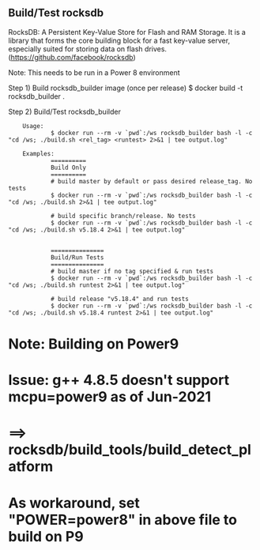 Build/Test rocksdb
------------------

RocksDB: A Persistent Key-Value Store for Flash and RAM Storage. It is a library that forms the core building block for a fast key-value
         server, especially suited for storing data on flash drives. (https://github.com/facebook/rocksdb)

Note: This needs to be run in a Power 8 environment

Step 1) Build rocksdb_builder image (once per release)
        $ docker build -t rocksdb_builder .

Step 2) Build/Test rocksdb_builder

        Usage:
                $ docker run --rm -v `pwd`:/ws rocksdb_builder bash -l -c "cd /ws; ./build.sh <rel_tag> <runtest> 2>&1 | tee output.log"

        Examples:
                ==========
                Build Only
                ==========
                # build master by default or pass desired release_tag. No tests
                $ docker run --rm -v `pwd`:/ws rocksdb_builder bash -l -c "cd /ws; ./build.sh 2>&1 | tee output.log"

                # build specific branch/release. No tests
                $ docker run --rm -v `pwd`:/ws rocksdb_builder bash -l -c "cd /ws; ./build.sh v5.18.4 2>&1 | tee output.log"


                ===============
                Build/Run Tests
                ===============
                # build master if no tag specified & run tests
                $ docker run --rm -v `pwd`:/ws rocksdb_builder bash -l -c "cd /ws; ./build.sh runtest 2>&1 | tee output.log"

                # build release "v5.18.4" and run tests
                $ docker run --rm -v `pwd`:/ws rocksdb_builder bash -l -c "cd /ws; ./build.sh v5.18.4 runtest 2>&1 | tee output.log"


# Note: Building on Power9
#	Issue: g++ 4.8.5 doesn't support mcpu=power9 as of Jun-2021
#	==> rocksdb/build_tools/build_detect_platform
#	As workaround, set "POWER=power8" in above file to build on P9
